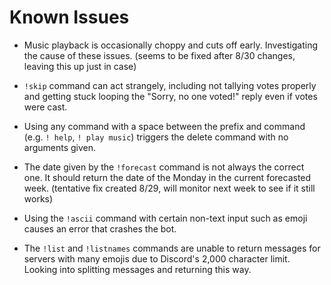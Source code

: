 # Known Issues

- Music playback is occasionally choppy and cuts off early. Investigating the cause of these issues. (seems to be fixed after 8/30 changes, leaving this up just in case)

- `!skip` command can act strangely, including not tallying votes properly and getting stuck looping the "Sorry, no one voted!" reply even if votes were cast.

- Using any command with a space between the prefix and command (e.g. `! help`, `! play music`) triggers the delete command with no arguments given.

- The date given by the `!forecast` command is not always the correct one. It should return the date of the Monday in the current forecasted week. (tentative fix created 8/29, will monitor next week to see if it still works)

- Using the `!ascii` command with certain non-text input such as emoji causes an error that crashes the bot.

- The `!list` and `!listnames` commands are unable to return messages for servers with many emojis due to Discord's 2,000 character limit. Looking into splitting messages and returning this way.